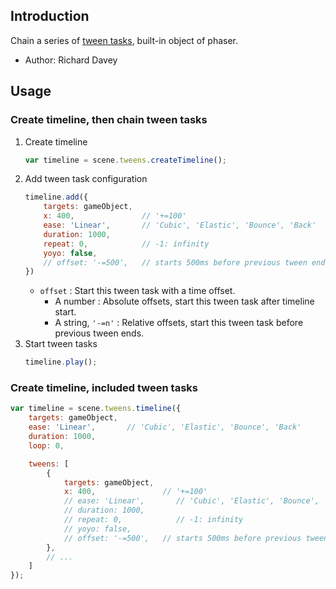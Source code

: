 ## Introduction

Chain a series of [tween tasks](tween.md), built-in object of phaser.

- Author: Richard Davey

## Usage

### Create timeline, then chain tween tasks

1. Create timeline
    ```javascript
    var timeline = scene.tweens.createTimeline();
    ```
2. Add tween task configuration
    ```javascript
    timeline.add({
        targets: gameObject,
        x: 400,               // '+=100'
        ease: 'Linear',       // 'Cubic', 'Elastic', 'Bounce', 'Back'
        duration: 1000,
        repeat: 0,            // -1: infinity
        yoyo: false,
        // offset: '-=500',   // starts 500ms before previous tween ends
    })
    ```
    - `offset` : Start this tween task with a time offset.
        - A number : Absolute offsets, start this tween task after timeline start.
        - A string, `'-=n'` : Relative offsets, start this tween task before previous tween ends.
3. Start tween tasks
    ```javascript
    timeline.play();
    ```

### Create timeline, included tween tasks

```javascript
var timeline = scene.tweens.timeline({
    targets: gameObject,
    ease: 'Linear',       // 'Cubic', 'Elastic', 'Bounce', 'Back'
    duration: 1000,
    loop: 0,

    tweens: [
        {
            targets: gameObject,
            x: 400,               // '+=100'
            // ease: 'Linear',       // 'Cubic', 'Elastic', 'Bounce', 'Back'
            // duration: 1000,
            // repeat: 0,            // -1: infinity
            // yoyo: false,
            // offset: '-=500',   // starts 500ms before previous tween ends
        },
        // ...
    ]
});
```